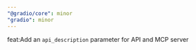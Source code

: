 ```yaml
---
"@gradio/core": minor
"gradio": minor
---
```


feat:Add an `api_description` parameter for API and MCP server
